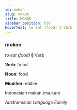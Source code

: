 ```yaml
---
id: mokon
slug: mokon
title: MOKON
sidebar_position: 636
hoverText: to eat (food) § Verb
---
```


### mokon

*to eat (food)* **§** Verb

**Verb**: to eat

**Noun**: food

**Modifier**: edible

Indonesian makan /ma.kan/

*Austronesian Language Family*